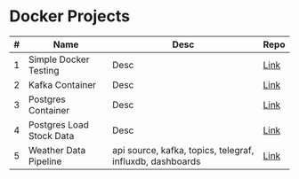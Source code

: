 # Docker Projects

| # | Name | Desc | Repo |
| - | ---- | ----------- | ----------- |
| 1 | Simple Docker Testing | Desc | [Link](https://github.com/rstoltzm-profile/docker-testing) |
| 2 | Kafka Container | Desc | [Link](https://github.com/rstoltzm-profile/KafkaProject) |
| 3 | Postgres Container | Desc | [Link](https://github.com/rstoltzm-profile/postgres-basics) |
| 4 | Postgres Load Stock Data | Desc |[Link](https://github.com/rstoltzm-profile/container-postgres-stockdata)
| 5 | Weather Data Pipeline | api source, kafka, topics, telegraf, influxdb, dashboards |[Link](https://github.com/rstoltzm-profile/weather-data-engineering)|
